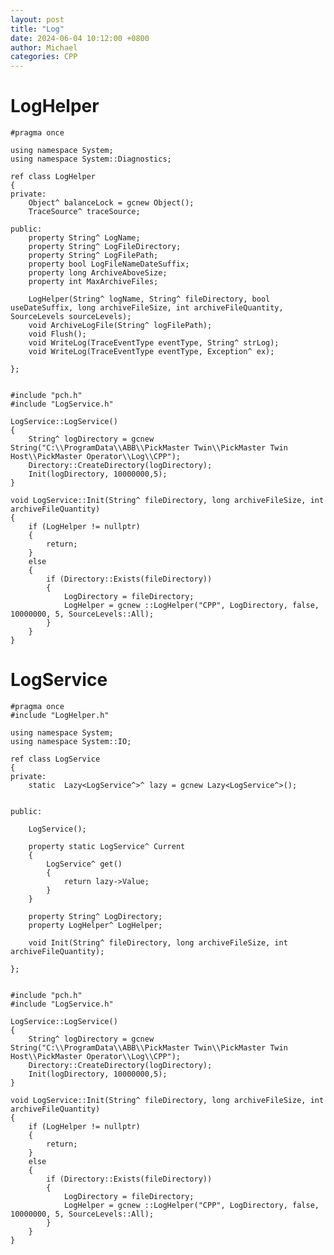 ```yaml
---
layout: post
title: "Log"
date: 2024-06-04 10:12:00 +0800
author: Michael
categories: CPP
---
```



# LogHelper

    #pragma once

    using namespace System;
    using namespace System::Diagnostics;

    ref class LogHelper
    {
    private:
        Object^ balanceLock = gcnew Object();
        TraceSource^ traceSource;

    public:
        property String^ LogName;
        property String^ LogFileDirectory;
        property String^ LogFilePath;
        property bool LogFileNameDateSuffix;
        property long ArchiveAboveSize;
        property int MaxArchiveFiles;

        LogHelper(String^ logName, String^ fileDirectory, bool useDateSuffix, long archiveFileSize, int archiveFileQuantity, SourceLevels sourceLevels);
        void ArchiveLogFile(String^ logFilePath);
        void Flush();
        void WriteLog(TraceEventType eventType, String^ strLog);
        void WriteLog(TraceEventType eventType, Exception^ ex);

    };


    #include "pch.h"
    #include "LogService.h"

    LogService::LogService()
    {
        String^ logDirectory = gcnew String("C:\\ProgramData\\ABB\\PickMaster Twin\\PickMaster Twin Host\\PickMaster Operator\\Log\\CPP");
        Directory::CreateDirectory(logDirectory);
        Init(logDirectory, 10000000,5);
    }

    void LogService::Init(String^ fileDirectory, long archiveFileSize, int archiveFileQuantity)
    {
        if (LogHelper != nullptr)
        {
            return;
        }
        else
        {
            if (Directory::Exists(fileDirectory))
            {
                LogDirectory = fileDirectory;
                LogHelper = gcnew ::LogHelper("CPP", LogDirectory, false, 10000000, 5, SourceLevels::All);
            }
        }
    }

# LogService

    #pragma once
    #include "LogHelper.h"

    using namespace System;
    using namespace System::IO;

    ref class LogService
    {
    private:
        static  Lazy<LogService^>^ lazy = gcnew Lazy<LogService^>();
    

    public:

        LogService();

        property static LogService^ Current
        {
            LogService^ get()
            {
                return lazy->Value;
            }
        }

        property String^ LogDirectory;
        property LogHelper^ LogHelper;

        void Init(String^ fileDirectory, long archiveFileSize, int archiveFileQuantity);

    };


    #include "pch.h"
    #include "LogService.h"

    LogService::LogService()
    {
        String^ logDirectory = gcnew String("C:\\ProgramData\\ABB\\PickMaster Twin\\PickMaster Twin Host\\PickMaster Operator\\Log\\CPP");
        Directory::CreateDirectory(logDirectory);
        Init(logDirectory, 10000000,5);
    }

    void LogService::Init(String^ fileDirectory, long archiveFileSize, int archiveFileQuantity)
    {
        if (LogHelper != nullptr)
        {
            return;
        }
        else
        {
            if (Directory::Exists(fileDirectory))
            {
                LogDirectory = fileDirectory;
                LogHelper = gcnew ::LogHelper("CPP", LogDirectory, false, 10000000, 5, SourceLevels::All);
            }
        }
    }
